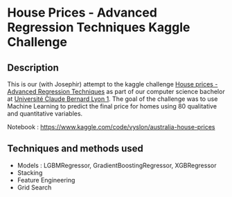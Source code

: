 # House Prices - Advanced Regression Techniques Kaggle Challenge

## Description

This is our (with Josephir) attempt to the kaggle challenge [House prices - Advanced Regression Techniques][challenge] as part of our computer science bachelor at [Université Claude Bernard Lyon 1][university].
The goal of the challenge was to use Machine Learning to predict the final price for homes using 80 qualitative and quantitative variables.

Notebook : https://www.kaggle.com/code/vyslon/australia-house-prices

## Techniques and methods used

<ul>
  <li>Models : LGBMRegressor, GradientBoostingRegressor, XGBRegressor</li>
  <li>Stacking</li>
  <li>Feature Engineering</li>
  <li>Grid Search</li>
</ul>

[challenge]: https://www.kaggle.com/competitions/house-prices-advanced-regression-techniques
[university]: http://licence-info.univ-lyon1.fr/

